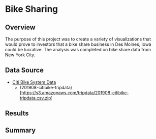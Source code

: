 # Bike Sharing

## Overview
The purpose of this project was to create a variety of visualizations that would prove to investors that a bike share business in Des Moines, Iowa could be lucrative. The analysis was completed on bike share data from New York City.

## Data Source
- [Citi Bike System Data](https://ride.citibikenyc.com/system-data)
  - (201908-citibike-tripdata)[https://s3.amazonaws.com/tripdata/201908-citibike-tripdata.csv.zip]

## Results

## Summary
